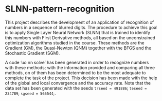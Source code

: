 # SLNN-pattern-recognition

This project describes the development of an application of recognition of numbers in a sequence of blurred digits. The procedure to achieve this goal is to apply Single Layer Neural Network (SLNN) that is trained to identify this numbers with First Derivative methods, all based on the unconstrained optimization algorithms studied in the course. These methods are the Gradient (GM), the Quasi-Newton (QNM) together with the BFGS and the Stochastic Gradient (SGM).

A code ’uo nn solve’ has been generated in order to recognize numbers with these methods; with the information provided and comparing all three methods, on of them has been determined to be the most adequate to complete the task of the project. This decision has been made with the help of the global and local convergence and the accuracy rate. Note that the data set has been generated with the seeds `trseed = 491886`; `teseed = 234789`; `sgseed = 565544`;.
